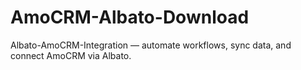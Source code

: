 # AmoCRM-Albato-Download
Albato-AmoCRM-Integration — automate workflows, sync data, and connect AmoCRM via Albato.
